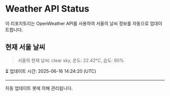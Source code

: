 
# Weather API Status

이 리포지토리는 OpenWeather API를 사용하여 서울의 날씨 정보를 자동으로 업데이트합니다.

## 현재 서울 날씨
> 서울의 현재 날씨: clear sky, 온도: 22.42°C, 습도: 90%

⏳ 업데이트 시간: 2025-06-16 14:24:20 (UTC)

---
자동 업데이트 봇에 의해 관리됩니다.
